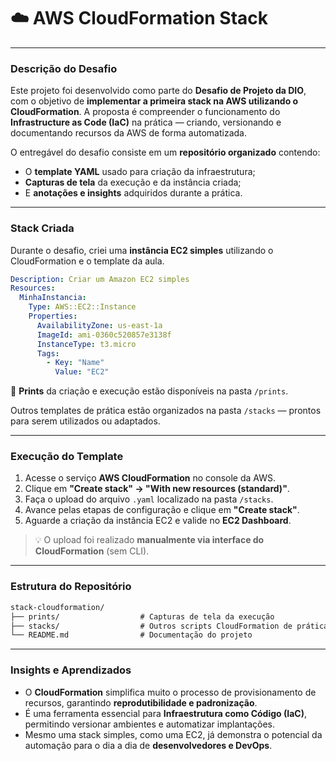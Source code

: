 # ☁️ AWS CloudFormation Stack

---

### **Descrição do Desafio**

Este projeto foi desenvolvido como parte do **Desafio de Projeto da DIO**, com o objetivo de **implementar a primeira stack na AWS utilizando o CloudFormation**.
A proposta é compreender o funcionamento do **Infrastructure as Code (IaC)** na prática — criando, versionando e documentando recursos da AWS de forma automatizada.

O entregável do desafio consiste em um **repositório organizado** contendo:

* O **template YAML** usado para criação da infraestrutura;
* **Capturas de tela** da execução e da instância criada;
* E **anotações e insights** adquiridos durante a prática.

---

### **Stack Criada**

Durante o desafio, criei uma **instância EC2 simples** utilizando o CloudFormation e o template da aula.

```yaml
Description: Criar um Amazon EC2 simples
Resources:
  MinhaInstancia:
    Type: AWS::EC2::Instance
    Properties:
      AvailabilityZone: us-east-1a
      ImageId: ami-0360c520857e3138f
      InstanceType: t3.micro
      Tags:
        - Key: "Name"
          Value: "EC2"
```

📸 **Prints** da criação e execução estão disponíveis na pasta `/prints`.

Outros templates de prática estão organizados na pasta `/stacks` — prontos para serem utilizados ou adaptados.

---

### **Execução do Template**

1. Acesse o serviço **AWS CloudFormation** no console da AWS.
2. Clique em **"Create stack" → "With new resources (standard)"**.
3. Faça o upload do arquivo `.yaml` localizado na pasta `/stacks`.
4. Avance pelas etapas de configuração e clique em **"Create stack"**.
5. Aguarde a criação da instância EC2 e valide no **EC2 Dashboard**.

> 💡 O upload foi realizado **manualmente via interface do CloudFormation** (sem CLI).

---

### **Estrutura do Repositório**

```txt
stack-cloudformation/
├── prints/                  # Capturas de tela da execução
├── stacks/                  # Outros scripts CloudFormation de prática
└── README.md                # Documentação do projeto
```

---

### **Insights e Aprendizados**

* O **CloudFormation** simplifica muito o processo de provisionamento de recursos, garantindo **reprodutibilidade e padronização**.
* É uma ferramenta essencial para **Infraestrutura como Código (IaC)**, permitindo versionar ambientes e automatizar implantações.
* Mesmo uma stack simples, como uma EC2, já demonstra o potencial da automação para o dia a dia de **desenvolvedores e DevOps**.
